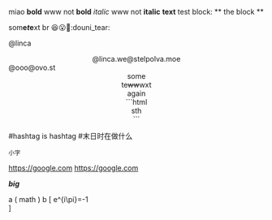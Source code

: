 miao **bold** <plain>www not **bold**</plain> *italic* <plain>www not **italic**</plain> <plain>**text**
test block: <plain>
** the block **
</plain>

som<b>e*t*e</b>xt
br 😆😮🎉:douni_tear:

@linca
<center>@linca.we@stelpolva.moe</center>
@ooo@ovo.st

<center>some
<center>te<del>ww</del>wxt</center>
again</center>

<center>
```html
<center>sth</center>
```
</center>

#hashtag is hashtag #末日时在做什么

<small>
小字
</small>

https://google.com
<https://google.com>

***big***

a \( math \) b
\[
e^{i\pi}=-1  
\]